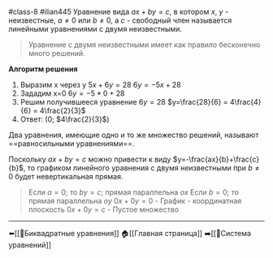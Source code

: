 #class-8 #ilian445
Уравнение вида $ax+by=c$, в котором $x$, $y$ - неизвестные, $a≠0$ или $b≠0$, а $c$ - свободный член называется линейными уравнениями с двумя неизвестными.

>Уравнение с двумя неизвестными имеет как правило бесконечно много решений.

**Алгоритм решения**
 1. Выразим x через y
	$5x+6y=28$
	$6y=-5x+28$
2. Зададим x=0
	$6y=-5*0+28$
3. Решим получившееся уравнение
	$6y=28$
	$y=\frac{28}{6} = 4\frac{4}{6} = 4\frac{2}{3}$
4. Ответ: (0; $4\frac{2}{3}$)

Два уравнения, имеющие одно и то же множество решений, называют ==равносильными уравнениями==.

Поскольку $ax+by=c$ можно привести к виду $y=-\frac{ax}{b}+\frac{c}{b}$, то графиком линейного уравнения с двумя неизвестными при $b≠0$ будет невертикальная прямая.

>Если $a=0$; то $by=c$; прямая параллельна $ox$
>Если $b=0$; то прямая параллельна $oy$
>$0x+0y=0$ - График - координатная плоскость
>$0x+0y=c$ - Пустое множество

---
⬅️[[📒Биквадратные уравнения]]
🏠[[Главная страница]]
➡️[[📒Система уравнений]]